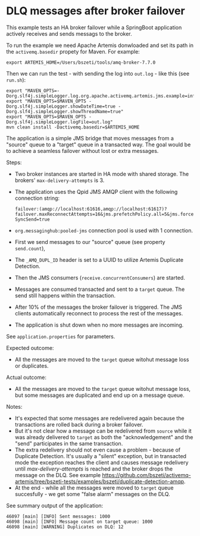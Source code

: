 DLQ messages after broker failover
==================================

This example tests an HA broker failover while a SpringBoot application actively receives and sends messags to the broker.

To run the example we need Apache Artemis donwloaded and set its path in the `activemq.basedir` propety for Maven. For example:

`export ARTEMIS_HOME=/Users/bszeti/tools/amq-broker-7.7.0`

Then we can run the test - with sending the log into `out.log` - like this (see `run.sh`):
```
export "MAVEN_OPTS=-Dorg.slf4j.simpleLogger.log.org.apache.activemq.artemis.jms.example=info"
export "MAVEN_OPTS=$MAVEN_OPTS -Dorg.slf4j.simpleLogger.showDateTime=true -Dorg.slf4j.simpleLogger.showThreadName=true"
export "MAVEN_OPTS=$MAVEN_OPTS -Dorg.slf4j.simpleLogger.logFile=out.log"
mvn clean install -Dactivemq.basedir=$ARTEMIS_HOME
```

The application is a simple JMS bridge that moves messages from a "source" queue to a "target" queue in a transacted way. The goal would be to achieve a seamless failover without lost or extra messages.

Steps:
- Two broker instances are started in HA mode with shared storage. The brokers' `max-delivery-attempts` is 3.
- The application uses the Qpid JMS AMQP client with the following connection string:

  `failover:(amqp://localhost:61616,amqp://localhost:61617)?failover.maxReconnectAttempts=16&jms.prefetchPolicy.all=5&jms.forceSyncSend=true`

- `org.messaginghub:pooled-jms` connection pool is used with 1 connection.
- First we send messages to our "source" queue (see property `send.count`),
- The `_AMQ_DUPL_ID` header is set to a UUID to utilize Artemis Duplicate Detection.
- Then the JMS consumers (`receive.concurrentConsumers`) are started.
- Messages are consumed transacted and sent to a `target` queue. The send still happens within the transaction.
- After 10% of the messages the broker failover is triggered. The JMS clients automatically reconnect to process the rest of the messages.
- The application is shut down when no more messages are incoming.

See `application.properties` for parameters.

Expected outcome:
- All the messages are moved to the `target` queue witohut message loss or duplicates.

Actual outcome:
- All the messages are moved to the `target` queue witohut message loss, but some messages are duplicated and end up on a message queue.

Notes:
- It's expected that some messages are redelivered again because the transactions are rolled back during a broker failover.
- But it's not clear how a message can be redelivered from `source` while it was already delivered to `target` as both the "acknowledgement" and the "send" participates in the same transaction.
- The extra redelivery should not even cause a problem - because of Duplicate Detection. It's usually a "silent" exception, but in transacted mode the exception reaches the client and causes message redelivery until _max-delivery-attempts_ is reached and the broker drops the message on the DLQ. See example https://github.com/bszeti/activemq-artemis/tree/bszeti-tests/examples/bszeti/duplicate-detection-amqp.
- At the end - while all the messages were moved to `target` queue succesfully - we get some "false alarm" messages on the DLQ.

See summary output of the application:
```
46097 [main] [INFO] Sent messages: 1000
46098 [main] [INFO] Message count on target queue: 1000
46098 [main] [WARNING] Duplicates on DLQ: 12
```
